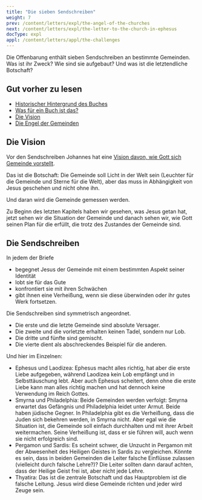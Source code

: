 ```yaml
---
title: "Die sieben Sendschreiben"
weight: 7
prev: /content/letters/expl/the-angel-of-the-churches
next: /content/letters/expl/the-letter-to-the-church-in-ephesus
docType: expl
appl: /content/letters/appl/the-challenges
---
```


Die Offenbarung enthält sieben Sendschreiben an bestimmte Gemeinden. Was ist ihr Zweck? Wie sind sie aufgebaut? Und was ist die letztendliche Botschaft?

## Gut vorher zu lesen

<a name="8d05"></a>
- [Historischer Hintergrund des Buches](../../../../background/history/expl/pax-romana-key-to-understand-the-book-of-revelation)
- [Was für ein Buch ist das?](../../../../background/literature/expl/the-book-of-revelation-how-to-read-it)
- [Die Vision](../../../../content/letters/expl/the-vision)
- [Die Engel der Gemeinden](../../../../content/letters/expl/the-angel-of-the-churches)

## Die Vision

<a name="216d"></a>
Vor den Sendschreiben Johannes hat eine [Vision davon, wie Gott sich Gemeinde vorstellt](../../../../content/letters/expl/the-vision).

Das ist die Botschaft: Die Gemeinde soll Licht in der Welt sein (Leuchter für die Gemeinde und Sterne für die Welt), aber das muss in Abhängigkeit von Jesus geschehen und nicht ohne ihn.

Und daran wird die Gemeinde gemessen werden.

Zu Beginn des letzten Kapitels haben wir gesehen, was Jesus getan hat, jetzt sehen wir die Situation der Gemeinde und danach sehen wir, wie Gott seinen Plan für die erfüllt, die trotz des Zustandes der Gemeinde sind.

## Die Sendschreiben

<a name="d28f"></a>
In jedem der Briefe

- begegnet Jesus der Gemeinde mit einem bestimmten Aspekt seiner Identität
- lobt sie für das Gute
- konfrontiert sie mit ihren Schwächen
- gibt ihnen eine Verheißung, wenn sie diese überwinden oder ihr gutes Werk fortsetzen.

Die Sendschreiben sind symmetrisch angeordnet.

- Die erste und die letzte Gemeinde sind absolute Versager.
- Die zweite und die vorletzte erhalten keinen Tadel, sondern nur Lob.
- Die dritte und fünfte sind gemischt.
- Die vierte dient als abschreckendes Beispiel für die anderen.

Und hier im Einzelnen:

- Ephesus und Laodizea: Ephesus macht alles richtig, hat aber die erste Liebe aufgegeben, während Laodizea kein Lob empfängt und in Selbsttäuschung lebt. Aber auch Ephesus scheitert, denn ohne die erste Liebe kann man alles richtig machen und hat dennoch keine Verwendung im Reich Gottes.
- Smyrna und Philadelphia: Beide Gemeinden werden verfolgt: Smyrna erwartet das Gefängnis und Philadelphia leidet unter Armut. Beide haben jüdische Gegner. In Philadelphia gibt es die Verheißung, dass die Juden sich bekehren werden, in Smyrna nicht. Aber egal wie die Situation ist, die Gemeinde soll einfach durchhalten und mit ihrer Arbeit weitermachen. Seine Verheißung ist, dass er sie führen will, auch wenn sie nicht erfolgreich sind.
- Pergamon und Sardis: Es scheint schwer, die Unzucht in Pergamon mit der Abwesenheit des Heiligen Geistes in Sardis zu vergleichen. Könnte es sein, dass in beiden Gemeinden die Leiter falsche Einflüsse zulassen (vielleicht durch falsche Lehre?)? Die Leiter sollten dann darauf achten, dass der Heilige Geist frei ist, aber nicht jede Lehre.
- Thyatira: Das ist die zentrale Botschaft und das Hauptproblem ist die falsche Leitung. Jesus wird diese Gemeinde richten und jeder wird Zeuge sein.
